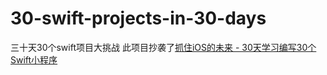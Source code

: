 # 30-swift-projects-in-30-days
三十天30个swift项目大挑战
此项目抄袭了[抓住iOS的未来 - 30天学习编写30个Swift小程序](https://www.jianshu.com/p/c6ae28964ad5)

